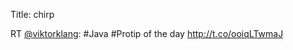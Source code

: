 Title: chirp

RT <a href="http://twitter.com/viktorklang">@viktorklang</a>: #Java #Protip of the day <a href="http://t.co/ooiqLTwmaJ">http://t.co/ooiqLTwmaJ</a>
